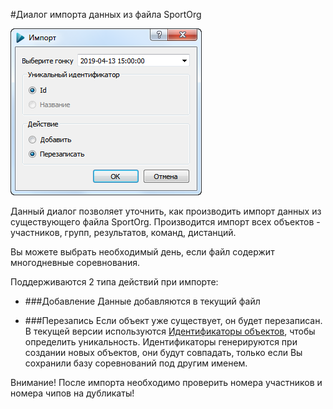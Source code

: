 #Диалог импорта данных из файла SportOrg

![Screenshot](../../img/dialog_import_sportorg.png)

Данный диалог позволяет уточнить, как производить импорт данных из существующего файла SportOrg. 
Производится импорт всех объектов - участников, групп, результатов, команд, дистанций.

Вы можете выбрать необходимый день, если файл содержит многодневные соревнования.

Поддерживаются 2 типа действий при импорте:
 - ###Добавление
 Данные добавляются в текущий файл
 
 - ###Перезапись
 Если объект уже существует, он будет перезаписан. В текущей версии используются [Идентификаторы объектов](TODO), чтобы определить уникальность.
 Идентификаторы генерируются при создании новых объектов, они будут совпадать, только если Вы сохранили базу соревнований под другим именем.
 
 Внимание! После импорта необходимо проверить номера участников и номера чипов на дубликаты!